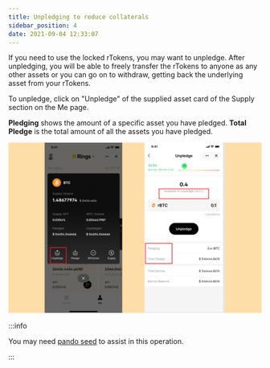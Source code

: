 ```yaml
---
title: Unpledging to reduce collaterals
sidebar_position: 4
date: 2021-09-04 12:33:07
---
```


If you need to use the locked rTokens, you may want to unpledge. After unpledging, you will be able to freely transfer the rTokens to anyone as any other assets or you can go on to withdraw, getting back the underlying asset from your rTokens.

To unpledge, click on "Unpledge" of the supplied asset card of the Supply section on the Me page.

**Pledging** shows the amount of a specific asset you have pledged. **Total Pledge** is the total amount of all the assets you have pledged.  

![](../assets/unpledge1.jpg)

:::info

You may need [pando seed](https://docs.pando.im/docs/leaf/key-concepts/pando-seed) to assist in this operation.

:::

